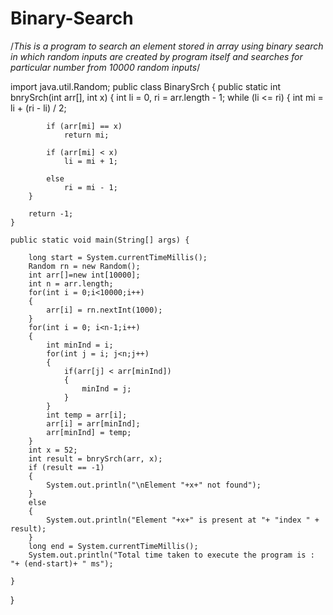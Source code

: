# Binary-Search
/*This is a program to search an element stored in array using binary search in which random inputs are created by program itself and searches for particular number from 10000 random inputs*/






import java.util.Random;
public class BinarySrch 
{
	public static int bnrySrch(int arr[], int x) 
    { 
        int li = 0, ri = arr.length - 1; 
        while (li <= ri) { 
            int mi = li + (ri - li) / 2; 
  
            if (arr[mi] == x) 
                return mi; 

            if (arr[mi] < x) 
                li = mi + 1; 

            else
                ri = mi - 1; 
        } 
  
        return -1; 
    } 

	public static void main(String[] args) {
		
		long start = System.currentTimeMillis();
		Random rn = new Random();
		int arr[]=new int[10000];
		int n = arr.length;
		for(int i = 0;i<10000;i++)
		{
			arr[i] = rn.nextInt(1000);
		}
		for(int i = 0; i<n-1;i++)
		{
			int minInd = i;
			for(int j = i; j<n;j++)
			{
				if(arr[j] < arr[minInd])
				{
					minInd = j;	
				}
			}
			int temp = arr[i];
			arr[i] = arr[minInd];
			arr[minInd] = temp;	
		}
		int x = 52;
		int result = bnrySrch(arr, x); 
        if (result == -1)
        {
            System.out.println("\nElement "+x+" not found");
        }
        else
        {
            System.out.println("Element "+x+" is present at "+ "index " + result);
        }
    	long end = System.currentTimeMillis();
		System.out.println("Total time taken to execute the program is : "+ (end-start)+ " ms");

	}

}


